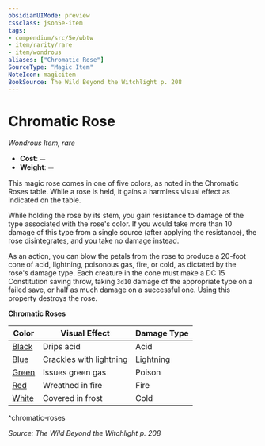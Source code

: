 ```yaml
---
obsidianUIMode: preview
cssclass: json5e-item
tags:
- compendium/src/5e/wbtw
- item/rarity/rare
- item/wondrous
aliases: ["Chromatic Rose"]
SourceType: "Magic Item"
NoteIcon: magicitem
BookSource: The Wild Beyond the Witchlight p. 208
---
```

# Chromatic Rose
*Wondrous Item, rare*  

- **Cost**: ⏤
- **Weight**: ⏤

This magic rose comes in one of five colors, as noted in the Chromatic Roses table. While a rose is held, it gains a harmless visual effect as indicated on the table.

While holding the rose by its stem, you gain resistance to damage of the type associated with the rose's color. If you would take more than 10 damage of this type from a single source (after applying the resistance), the rose disintegrates, and you take no damage instead.

As an action, you can blow the petals from the rose to produce a 20-foot cone of acid, lightning, poisonous gas, fire, or cold, as dictated by the rose's damage type. Each creature in the cone must make a DC 15 Constitution saving throw, taking `3d10` damage of the appropriate type on a failed save, or half as much damage on a successful one. Using this property destroys the rose.

**Chromatic Roses**

| Color | Visual Effect | Damage Type |
|-------|---------------|-------------|
| [Black](/2-Mechanics/CLI/items/black-chromatic-rose-wbtw.md) | Drips acid | Acid |
| [Blue](/2-Mechanics/CLI/items/blue-chromatic-rose-wbtw.md) | Crackles with lightning | Lightning |
| [Green](/2-Mechanics/CLI/items/green-chromatic-rose-wbtw.md) | Issues green gas | Poison |
| [Red](/2-Mechanics/CLI/items/red-chromatic-rose-wbtw.md) | Wreathed in fire | Fire |
| [White](/2-Mechanics/CLI/items/white-chromatic-rose-wbtw.md) | Covered in frost | Cold |
^chromatic-roses

*Source: The Wild Beyond the Witchlight p. 208*